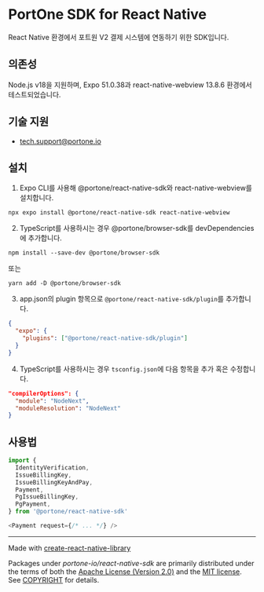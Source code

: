 # PortOne SDK for React Native

React Native 환경에서 포트원 V2 결제 시스템에 연동하기 위한 SDK입니다.

## 의존성

Node.js v18을 지원하며, Expo 51.0.38과 react-native-webview 13.8.6 환경에서
테스트되었습니다.

## 기술 지원

- tech.support@portone.io

## 설치

1. Expo CLI를 사용해 @portone/react-native-sdk와 react-native-webview를
   설치합니다.

```shell
npx expo install @portone/react-native-sdk react-native-webview
```

2. TypeScript를 사용하시는 경우 @portone/browser-sdk를 devDependencies에 추가합니다.

```shell
npm install --save-dev @portone/browser-sdk
```
또는
```shell
yarn add -D @portone/browser-sdk
```

3. app.json의 plugin 항목으로 `@portone/react-native-sdk/plugin`를 추가합니다.

```json
{
  "expo": {
    "plugins": ["@portone/react-native-sdk/plugin"]
  }
}
```

4. TypeScript를 사용하시는 경우 `tsconfig.json`에 다음 항목을 추가 혹은 수정합니다.

```json
"compilerOptions": {
  "module": "NodeNext",
  "moduleResolution": "NodeNext"
}
```

## 사용법

```js
import {
  IdentityVerification,
  IssueBillingKey,
  IssueBillingKeyAndPay,
  Payment,
  PgIssueBillingKey,
  PgPayment,
} from '@portone/react-native-sdk'

<Payment request={/* ... */} />
```

---

Made with
[create-react-native-library](https://github.com/callstack/react-native-builder-bob)

Packages under _portone-io/react-native-sdk_ are primarily distributed under the
terms of both the [Apache License (Version 2.0)] and the [MIT license]. See
[COPYRIGHT] for details.

[MIT license]: LICENSE-MIT
[Apache License (Version 2.0)]: LICENSE-APACHE
[COPYRIGHT]: COPYRIGHT
